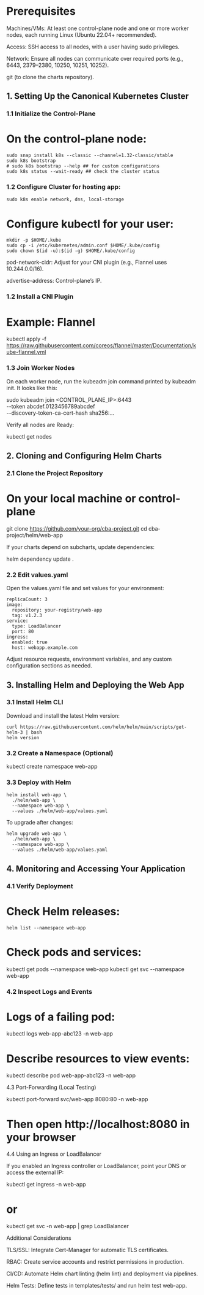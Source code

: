 # Prerequisites

Machines/VMs: At least one control-plane node and one or more worker nodes, each running Linux (Ubuntu 22.04+ recommended).

Access: SSH access to all nodes, with a user having sudo privileges.

Network: Ensure all nodes can communicate over required ports (e.g., 6443, 2379–2380, 10250, 10251, 10252).

git (to clone the charts repository).

## 1. Setting Up the Canonical Kubernetes Cluster

### 1.1 Initialize the Control-Plane

# On the control-plane node:
```
sudo snap install k8s --classic --channel=1.32-classic/stable
sudo k8s bootstrap
# sudo k8s bootstrap --help ## for custom configurations
sudo k8s status --wait-ready ## check the cluster status
```

### 1.2 Configure Cluster for hosting app:
```
sudo k8s enable network, dns, local-storage

```

# Configure kubectl for your user:
```
mkdir -p $HOME/.kube
sudo cp -i /etc/kubernetes/admin.conf $HOME/.kube/config
sudo chown $(id -u):$(id -g) $HOME/.kube/config
```

pod-network-cidr: Adjust for your CNI plugin (e.g., Flannel uses 10.244.0.0/16).

advertise-address: Control-plane’s IP.

### 1.2 Install a CNI Plugin

# Example: Flannel
kubectl apply -f https://raw.githubusercontent.com/coreos/flannel/master/Documentation/kube-flannel.yml

### 1.3 Join Worker Nodes

On each worker node, run the kubeadm join command printed by kubeadm init. It looks like this:

sudo kubeadm join <CONTROL_PLANE_IP>:6443 \
  --token abcdef.0123456789abcdef \
  --discovery-token-ca-cert-hash sha256:...

Verify all nodes are Ready:

kubectl get nodes

## 2. Cloning and Configuring Helm Charts

### 2.1 Clone the Project Repository

# On your local machine or control-plane
git clone https://github.com/your-org/cba-project.git
cd cba-project/helm/web-app

If your charts depend on subcharts, update dependencies:

helm dependency update .

### 2.2 Edit values.yaml

Open the values.yaml file and set values for your environment:

```
replicaCount: 3
image:
  repository: your-registry/web-app
  tag: v1.2.3
service:
  type: LoadBalancer
  port: 80
ingress:
  enabled: true
  host: webapp.example.com
```

Adjust resource requests, environment variables, and any custom configuration sections as needed.

## 3. Installing Helm and Deploying the Web App

### 3.1 Install Helm CLI

Download and install the latest Helm version:
```
curl https://raw.githubusercontent.com/helm/helm/main/scripts/get-helm-3 | bash
helm version
```
### 3.2 Create a Namespace (Optional)

kubectl create namespace web-app

### 3.3 Deploy with Helm

```
helm install web-app \
  ./helm/web-app \
  --namespace web-app \
  --values ./helm/web-app/values.yaml
```

To upgrade after changes:
```
helm upgrade web-app \
  ./helm/web-app \
  --namespace web-app \
  --values ./helm/web-app/values.yaml
```
## 4. Monitoring and Accessing Your Application

### 4.1 Verify Deployment

# Check Helm releases:
```
helm list --namespace web-app
```
# Check pods and services:
kubectl get pods --namespace web-app
kubectl get svc --namespace web-app

### 4.2 Inspect Logs and Events

# Logs of a failing pod:
kubectl logs web-app-abc123 -n web-app

# Describe resources to view events:
kubectl describe pod web-app-abc123 -n web-app

4.3 Port-Forwarding (Local Testing)

kubectl port-forward svc/web-app 8080:80 -n web-app
# Then open http://localhost:8080 in your browser

4.4 Using an Ingress or LoadBalancer

If you enabled an Ingress controller or LoadBalancer, point your DNS or access the external IP:

kubectl get ingress -n web-app
# or
kubectl get svc -n web-app | grep LoadBalancer

Additional Considerations

TLS/SSL: Integrate Cert-Manager for automatic TLS certificates.

RBAC: Create service accounts and restrict permissions in production.

CI/CD: Automate Helm chart linting (helm lint) and deployment via pipelines.

Helm Tests: Define tests in templates/tests/ and run helm test web-app.

